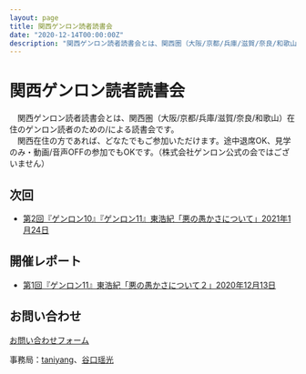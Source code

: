 ```yaml
---
layout: page
title: 関西ゲンロン読者読書会
date: "2020-12-14T00:00:00Z"
description: "関西ゲンロン読者読書会とは、関西圏（大阪/京都/兵庫/滋賀/奈良/和歌山）在住のゲンロン読者のための/による読書会です。（株式会社ゲンロン公式の会ではございません）"
---
```


# 関西ゲンロン読者読書会

　関西ゲンロン読者読書会とは、関西圏（大阪/京都/兵庫/滋賀/奈良/和歌山）在住のゲンロン読者のための/による読書会です。  
　関西在住の方であれば、どなたでもご参加いただけます。途中退席OK、見学のみ・動画/音声OFFの参加でもOKです。（株式会社ゲンロン公式の会ではございません）  

## 次回

- [第2回『ゲンロン10』『ゲンロン11』東浩紀「悪の愚かさについて」2021年1月24日](https://kansai-genron-dokushokai002.peatix.com/)

## 開催レポート

- [第1回『ゲンロン11』東浩紀「悪の愚かさについて２」2020年12月13日](https://taniyang.github.io/kansai-genron-dokushokai/report201214/)

## お問い合わせ

[お問い合わせフォーム](https://forms.gle/qmFnNDyPa4XXTJNR9)

事務局：[taniyang](http://twitter.com/taniyang/)、[谷口瑶光](http://twitter.com/yokotamanoko/)
